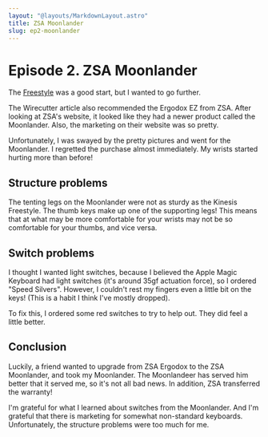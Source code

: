 ```yaml
---
layout: "@layouts/MarkdownLayout.astro"
title: ZSA Moonlander
slug: ep2-moonlander
---
```


# Episode 2. ZSA Moonlander

The [Freestyle](/keyboard/ep1-freestyle) was a good start, but I wanted to go further.

The Wirecutter article also recommended the Ergodox EZ from ZSA. After looking at ZSA's website, it looked like they had a newer product called the Moonlander. Also, the marketing on their website was so pretty.

Unfortunately, I was swayed by the pretty pictures and went for the Moonlander. I regretted the purchase almost immediately. My wrists started hurting more than before!

## Structure problems

The tenting legs on the Moonlander were not as sturdy as the Kinesis Freestyle. The thumb keys make up one of the supporting legs! This means that at what may be more comfortable for your wrists may not be so comfortable for your thumbs, and vice versa.

## Switch problems

I thought I wanted light switches, because I believed the Apple Magic Keyboard had light switches (it's around 35gf actuation force), so I ordered "Speed Silvers". However, I couldn't rest my fingers even a little bit on the keys! (This is a habit I think I've mostly dropped).

To fix this, I ordered some red switches to try to help out. They did feel a little better.

## Conclusion

Luckily, a friend wanted to upgrade from ZSA Ergodox to the ZSA Moonlander, and took my Moonlander. The Moonlandeer has served him better that it served me, so it's not all bad news. In addition, ZSA transferred the warranty!

I'm grateful for what I learned about switches from the Moonlander. And I'm grateful that there is marketing for somewhat non-standard keyboards. Unfortunately, the structure problems were too much for me.
